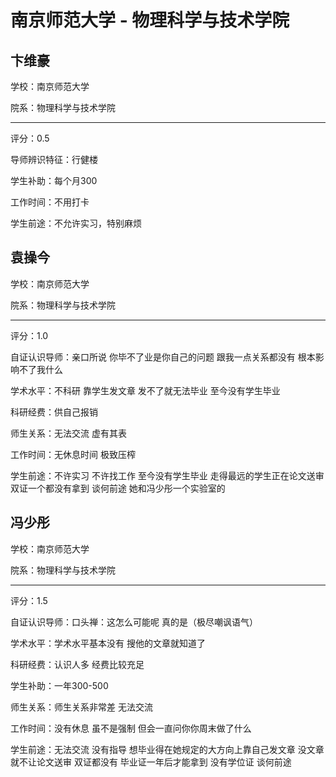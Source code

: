 # 南京师范大学 - 物理科学与技术学院

## 卞维豪

学校：南京师范大学

院系：物理科学与技术学院

* * *

评分：0.5

导师辨识特征：行健楼

学生补助：每个月300

工作时间：不用打卡

学生前途：不允许实习，特别麻烦

## 袁操今

学校：南京师范大学

院系：物理科学与技术学院

* * *

评分：1.0

自证认识导师：亲口所说 你毕不了业是你自己的问题 跟我一点关系都没有 根本影响不了我什么

学术水平：不科研 靠学生发文章 发不了就无法毕业 至今没有学生毕业

科研经费：供自己报销

师生关系：无法交流 虚有其表

工作时间：无休息时间 极致压榨

学生前途：不许实习 不许找工作 至今没有学生毕业 走得最远的学生正在论文送审 双证一个都没有拿到 谈何前途 她和冯少彤一个实验室的

## 冯少彤

学校：南京师范大学

院系：物理科学与技术学院

* * *

评分：1.5

自证认识导师：口头禅：这怎么可能呢 真的是（极尽嘲讽语气）

学术水平：学术水平基本没有 搜他的文章就知道了

科研经费：认识人多 经费比较充足

学生补助：一年300-500

师生关系：师生关系非常差 无法交流

工作时间：没有休息 虽不是强制 但会一直问你你周末做了什么

学生前途：无法交流 没有指导 想毕业得在她规定的大方向上靠自己发文章 没文章就不让论文送审 双证都没有 毕业证一年后才能拿到 没有学位证 谈何前途
